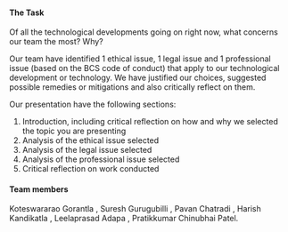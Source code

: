 #### The Task ####
Of all the technological developments going on right now, what concerns our team the most? Why?  

Our team have identified 1 ethical issue, 1 legal issue and 1 professional issue (based on the BCS code of conduct) that apply to our technological development or technology. We have justified our choices, suggested possible remedies or mitigations and also critically reflect on them.

Our presentation have the following sections: 

1.    Introduction, including critical reflection on how and why we selected the topic you are presenting
2.    Analysis of the ethical issue selected
3.    Analysis of the legal issue selected
4.    Analysis of the professional issue selected
5.    Critical reflection on work conducted 

#### Team members #

Koteswararao Gorantla ,
Suresh Gurugubilli ,
Pavan Chatradi ,
Harish Kandikatla ,
Leelaprasad Adapa ,
Pratikkumar Chinubhai Patel.
